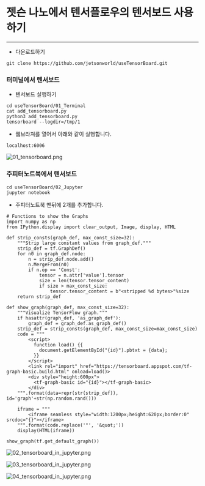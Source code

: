 # 젯슨 나노에서 텐서플로우의 텐서보드 사용하기
***

* 다운로드하기
```
git clone https://github.com/jetsonworld/useTensorBoard.git
```

### 터미널에서 텐서보드
* 텐서보드 실행하기
```
cd useTensorBoard/01_Terminal
cat add_tensorboard.py
python3 add_tensorboard.py
tensorboard --logdir=/tmp/1
```

 * 웹브라져를 열어서 아래와 같이 실행합니다.
```
localhost:6006
```

![01_tensorboard.png](https://raw.githubusercontent.com/jetsonworld/useTensorBoard/master/00_images/01_tensorboard.png)


### 주피터노트북에서 텐서보드
```
cd useTensorBoard/02_Jupyter
jupyter notebook
```
* 주피터노트북 맨뒤에 2개를 추가합니다.
```
# Functions to show the Graphs
import numpy as np
from IPython.display import clear_output, Image, display, HTML

def strip_consts(graph_def, max_const_size=32):
    """Strip large constant values from graph_def."""
    strip_def = tf.GraphDef()
    for n0 in graph_def.node:
        n = strip_def.node.add() 
        n.MergeFrom(n0)
        if n.op == 'Const':
            tensor = n.attr['value'].tensor
            size = len(tensor.tensor_content)
            if size > max_const_size:
                tensor.tensor_content = b"<stripped %d bytes>"%size
    return strip_def

def show_graph(graph_def, max_const_size=32):
    """Visualize TensorFlow graph."""
    if hasattr(graph_def, 'as_graph_def'):
        graph_def = graph_def.as_graph_def()
    strip_def = strip_consts(graph_def, max_const_size=max_const_size)
    code = """
        <script>
          function load() {{
            document.getElementById("{id}").pbtxt = {data};
          }}
        </script>
        <link rel="import" href="https://tensorboard.appspot.com/tf-graph-basic.build.html" onload=load()>
        <div style="height:600px">
          <tf-graph-basic id="{id}"></tf-graph-basic>
        </div>
    """.format(data=repr(str(strip_def)), id='graph'+str(np.random.rand()))

    iframe = """
        <iframe seamless style="width:1200px;height:620px;border:0" srcdoc="{}"></iframe>
    """.format(code.replace('"', '&quot;'))
    display(HTML(iframe))
```

```
show_graph(tf.get_default_graph())
```

![02_tensorboard_in_jupyter.png](https://raw.githubusercontent.com/jetsonworld/useTensorBoard/master/00_images/02_tensorboard_in_jupyter.png)

![03_tensorboard_in_jupyter.png](https://raw.githubusercontent.com/jetsonworld/useTensorBoard/master/00_images/03_tensorboard_in_jupyter.png)

![04_tensorboard_in_jupyter.png](https://raw.githubusercontent.com/jetsonworld/useTensorBoard/master/00_images/04_tensorboard_in_jupyter.png)

